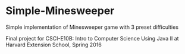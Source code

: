 # Simple-Minesweeper
Simple implementation of Minesweeper game with 3 preset difficulties

Final project for CSCI-E10B: Intro to Computer Science Using Java II at Harvard Extension School, Spring 2016
